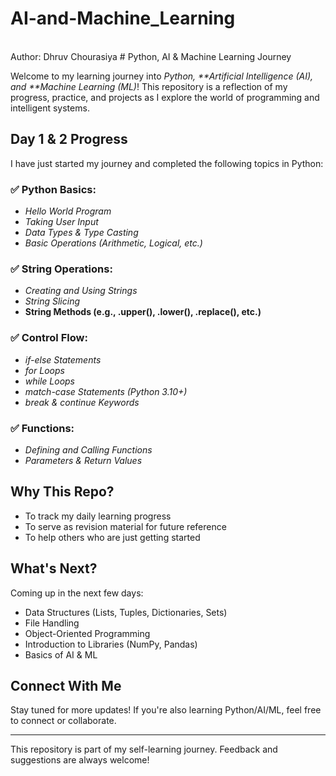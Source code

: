 # AI-and-Machine_Learning
<br>
Author: Dhruv Chourasiya
# Python, AI & Machine Learning Journey

Welcome to my learning journey into *Python, **Artificial Intelligence (AI), and **Machine Learning (ML)*! This repository is a reflection of my progress, practice, and projects as I explore the world of programming and intelligent systems.

## Day 1 & 2 Progress

I have just started my journey and completed the following topics in Python:

### ✅ Python Basics:
- *Hello World Program*
- *Taking User Input*
- *Data Types & Type Casting*
- *Basic Operations (Arithmetic, Logical, etc.)*

### ✅ String Operations:
- *Creating and Using Strings*
- *String Slicing*
- **String Methods (e.g., .upper(), .lower(), .replace(), etc.)**

### ✅ Control Flow:
- *if-else Statements*
- *for Loops*
- *while Loops*
- *match-case Statements (Python 3.10+)*
- *break & continue Keywords*

### ✅ Functions:
- *Defining and Calling Functions*
- *Parameters & Return Values*

## Why This Repo?

- To track my daily learning progress
- To serve as revision material for future reference
- To help others who are just getting started

## What's Next?

Coming up in the next few days:
- Data Structures (Lists, Tuples, Dictionaries, Sets)
- File Handling
- Object-Oriented Programming
- Introduction to Libraries (NumPy, Pandas)
- Basics of AI & ML

## Connect With Me

Stay tuned for more updates! If you're also learning Python/AI/ML, feel free to connect or collaborate.

---

This repository is part of my self-learning journey. Feedback and suggestions are always welcome!